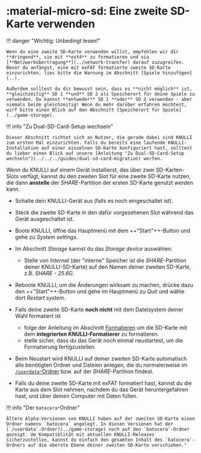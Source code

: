 # :material-micro-sd: Eine zweite SD-Karte verwenden

!!! danger "Wichtig: Unbedingt lesen!"

    Wenn du eine zweite SD-Karte verwenden willst, empfehlen wir dir **dringend**, sie mit **ext4** zu formatieren und via [**Netzwerkübertragung**](../network-transfer) darauf zuzugreifen. Bevor du anfängst, eine mit exFAT formatierte zweite SD-Karte einzurichten, lies bitte die Warnung im Abschnitt [Spiele hinzufügen](..).

    Außerdem solltest du dir bewusst sein, dass es **nicht möglich** ist, **gleichzeitig** SD 1 **und** SD 2 als Speicherort für deine Spiele zu verwenden. Du kannst **entweder** SD 1 **oder** SD 2 verwenden - aber niemals beide gleichzeitig! Wenn du mehr darüber erfahren möchtest, wirf bitte einen Blick auf den Abschnitt [Speicherort für Spiele](../game-storage).

!!! info "Zu Dual-SD-Card-Setup wechseln"

    Dieser Abschnitt richtet sich an Nutzer, die gerade dabei sind KNULLI zum ersten Mal einzurichten. Falls du bereits eine laufende KNULLI-Installation auf einer einzelnen SD-Karte konfiguriert hast, solltest du lieber einen Blick auf unsere [Anleitung "Zu Dual-SD-Card-Setup wechseln"](../../../guides/dual-sd-card-migration) werfen.

Wenn du KNULLI auf einem Gerät installierst, das über zwei SD-Karten-Slots verfügt, kannst du den zweiten Slot für eine zweite SD-Karte nutzen, die dann **anstelle** der *SHARE*-Partition der ersten SD-Karte genutzt werden kann.

* Schalte dein KNULLI-Gerät aus (falls es noch eingeschaltet ist).
* Steck die zweite SD-Karte in den dafür vorgesehenen Slot während das Gerät ausgeschaltet ist.
* Boote KNULLI, öffne das Hauptmenü mit dem  ++"Start"++-Button und gehe  zu *System settings*.
* Im Abschnitt *Storage* kannst du das *Storage device* auswählen.
    * Stelle von *Internal* (der "interne" Speicher ist die *SHARE*-Partition deiner KNULLI-SD-Karte) auf den Namen deiner zweiten SD-Karte, z.B. *SHARE - 25.6G*.
* Reboote KNULLI, um die Änderungen wirksam zu machen, drücke dazu den ++"Start"++-Button und gehe im Hauptmenü zu *Quit* und wähle dort *Restart system*.
* Falls deine zweite SD-Karte **noch nicht** mit dem Dateisystem deiner Wahl formatiert ist
    * folge der Anleitung im Abschnitt [Formatieren](../formatting) um die SD-Karte mit dem **integrierten KNULLI-Formatierer** zu formatieren.
    * stelle sicher, dass du das Gerät noch einmal neustartest, um die Formatierung fertigzustellen.

* Beim Neustart wird KNULLI auf deiner zweiten SD-Karte automatisch alle benötigten Ordner und Dateien anlegen, die du normalerweise im [`/userdata`-Ordner](../game-storage) bzw. auf der *SHARE*-Partition findest.
* Falls du deine zweite SD-Karte mit exFAT formatiert hast, kannst du die Karte aus dem Slot nehmen, nachdem du das Gerät heruntergefahren hast, und über deinen Computer mit Daten füllen.

!!! info "Der `batocera`-Ordner"

    Ältere Alpha-Versionen von KNULLI haben auf der zweiten SD-Karte einen Ordner namens `batocera` angelegt. In diesen Versionen hat der [`/userdata`-Ordner](../game-storage) noch auf den `batocera`-Ordner gezeigt. Um Kompatiblität mit aktuellen KNULLI-Releases sicherzustellen, kannst du einfach den gesamten Inhalt des `batocera`-Ordners auf die oberste Ebene deiner zweiten SD-Karte verschieben."
